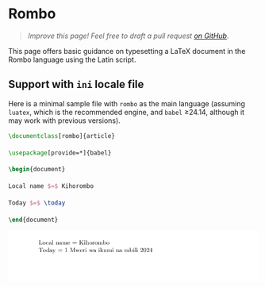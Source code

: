 # Rombo

<blockquote>
  <p><em>Improve this page! Feel free to draft a pull request <a href="https://github.com/latex3/babel/tree/docs/docs">on GitHub</a></em>.</p>
</blockquote>

This page offers basic guidance on typesetting a LaTeX document in the
Rombo language using the Latin script.

## Support with `ini` locale file

Here is a minimal sample file with `rombo` as the main language
(assuming `luatex`, which is the recommended engine, and `babel` ≥24.14,
although it may work with previous versions).

```tex
\documentclass[rombo]{article}

\usepackage[provide=*]{babel}

\begin{document}

Local name $=$ Kihorombo

Today $=$ \today

\end{document}
```

![](../media/locale-rombo.png)